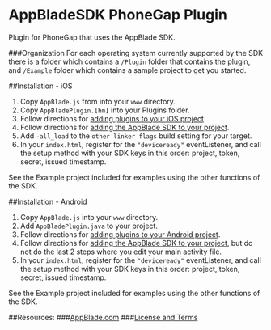 AppBladeSDK PhoneGap Plugin
===================

Plugin for PhoneGap that uses the AppBlade SDK.

###Organization
For each operating system currently supported by the SDK there is a folder which contains a `/Plugin` folder that contains the plugin, and `/Example` folder which contains a sample project to get you started.

##Installation - iOS

1. Copy `AppBlade.js` from into your `www` directory.
2. Copy `AppBladePlugin.[hm]` into your Plugins folder.
3. Follow directions for [adding plugins to your iOS project](http://wiki.phonegap.com/w/page/43708792/How%20to%20Install%20a%20PhoneGap%20Plugin%20for%20iOS).
3. Follow directions for [adding the AppBlade SDK to your project](http://github.com/AppBlade/SDK).
4. Add `-all_load` to the `other linker flags` build setting for your target.
5. In your `index.html`, register for the `"deviceready"` eventListener, and call the setup method with your SDK keys in this order: project, token, secret, issued timestamp.

See the Example project included for examples using the other functions of the SDK.

##Installation - Android

1. Copy `AppBlade.js` into your `www` directory.
2. Add `AppBladePlugin.java` to your project.
3. Follow directions for [adding plugins to your Android project](http://wiki.phonegap.com/w/page/43708611/How%20to%20Install%20a%20PhoneGap%20Plugin%20for%20Android).
3. Follow directions for [adding the AppBlade SDK to your project](http://github.com/AppBlade/SDK), but do not do the last 2 steps where you edit your main activity file.
3. In your `index.html`, register for the `"deviceready"` eventListener, and call the setup method with your SDK keys in this order: project, token, secret, issued timestamp.

See the Example project included for examples using the other functions of the SDK.


##Resources:
###[AppBlade.com](https://appblade.com/)
###[License and Terms](https://appblade.com/terms_of_use)